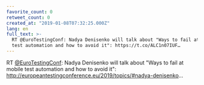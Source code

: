 ```yaml
---
favorite_count: 0
retweet_count: 0
created_at: "2019-01-08T07:32:25.000Z"
lang: en
full_text: >-
  RT @EuroTestingConf: Nadya Denisenko will talk about "Ways to fail at mobile
  test automation and how to avoid it": https://t.co/ALC1n07IUF…
---
```


RT [@EuroTestingConf](https://twitter.com/EuroTestingConf): Nadya Denisenko will
talk about "Ways to fail at mobile test automation and how to avoid it":
<http://europeantestingconference.eu/2019/topics/#nadya-denisenko>…
